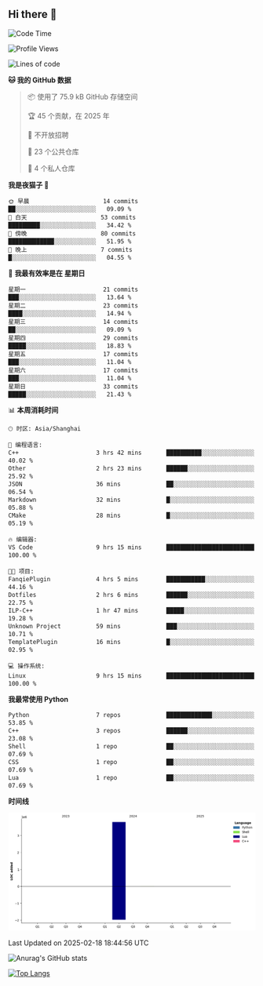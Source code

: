 ## Hi there 👋

<!--
**ZeroMapleQvQ/ZeroMapleQvQ** is a ✨ _special_ ✨ repository because its `README.md` (this file) appears on your GitHub profile.

Here are some ideas to get you started:

- 🔭 I’m currently working on ...
- 🌱 I’m currently learning ...
- 👯 I’m looking to collaborate on ...
- 🤔 I’m looking for help with ...
- 💬 Ask me about ...
- 📫 How to reach me: ...
- 😄 Pronouns: ...
- ⚡ Fun fact: ...
-->

<!--START_SECTION:waka-->
![Code Time](http://img.shields.io/badge/Code%20Time-20%20hrs%203%20mins-blue)

![Profile Views](http://img.shields.io/badge/%E4%B8%AA%E4%BA%BA%E8%B5%84%E6%96%99%E8%A7%82%E7%9C%8B%E6%AC%A1%E6%95%B0-51-blue)

![Lines of code](https://img.shields.io/badge/%E4%BB%8E%E3%80%8CHello%20World%E3%80%8D%E8%B5%B7%E6%88%91%E5%B7%B2%E7%BB%8F%E5%86%99%E4%BA%86-3.8%20million%20%E8%A1%8C%E4%BB%A3%E7%A0%81-blue)

**🐱 我的 GitHub 数据** 

> 📦  使用了 75.9 kB GitHub 存储空间 
 > 
> 🏆 45 个贡献，在 2025 年
 > 
> 🚫 不开放招聘
 > 
> 📜 23 个公共仓库 
 > 
> 🔑 4 个私人仓库 
 > 
**我是夜猫子 🦉** 

```text
🌞 早晨                     14 commits          ██░░░░░░░░░░░░░░░░░░░░░░░   09.09 % 
🌆 白天                     53 commits          █████████░░░░░░░░░░░░░░░░   34.42 % 
🌃 傍晚                     80 commits          █████████████░░░░░░░░░░░░   51.95 % 
🌙 晚上                     7 commits           █░░░░░░░░░░░░░░░░░░░░░░░░   04.55 % 
```
📅 **我最有效率是在 星期日** 

```text
星期一                      21 commits          ███░░░░░░░░░░░░░░░░░░░░░░   13.64 % 
星期二                      23 commits          ████░░░░░░░░░░░░░░░░░░░░░   14.94 % 
星期三                      14 commits          ██░░░░░░░░░░░░░░░░░░░░░░░   09.09 % 
星期四                      29 commits          █████░░░░░░░░░░░░░░░░░░░░   18.83 % 
星期五                      17 commits          ███░░░░░░░░░░░░░░░░░░░░░░   11.04 % 
星期六                      17 commits          ███░░░░░░░░░░░░░░░░░░░░░░   11.04 % 
星期日                      33 commits          █████░░░░░░░░░░░░░░░░░░░░   21.43 % 
```


📊 **本周消耗时间** 

```text
🕑︎ 时区: Asia/Shanghai

💬 编程语言: 
C++                      3 hrs 42 mins       ██████████░░░░░░░░░░░░░░░   40.02 % 
Other                    2 hrs 23 mins       ██████░░░░░░░░░░░░░░░░░░░   25.92 % 
JSON                     36 mins             ██░░░░░░░░░░░░░░░░░░░░░░░   06.54 % 
Markdown                 32 mins             █░░░░░░░░░░░░░░░░░░░░░░░░   05.88 % 
CMake                    28 mins             █░░░░░░░░░░░░░░░░░░░░░░░░   05.19 % 

🔥 编辑器: 
VS Code                  9 hrs 15 mins       █████████████████████████   100.00 % 

🐱‍💻 项目: 
FanqiePlugin             4 hrs 5 mins        ███████████░░░░░░░░░░░░░░   44.16 % 
Dotfiles                 2 hrs 6 mins        ██████░░░░░░░░░░░░░░░░░░░   22.75 % 
ILP-C++                  1 hr 47 mins        █████░░░░░░░░░░░░░░░░░░░░   19.28 % 
Unknown Project          59 mins             ███░░░░░░░░░░░░░░░░░░░░░░   10.71 % 
TemplatePlugin           16 mins             █░░░░░░░░░░░░░░░░░░░░░░░░   02.95 % 

💻 操作系统: 
Linux                    9 hrs 15 mins       █████████████████████████   100.00 % 
```

**我最常使用 Python** 

```text
Python                   7 repos             █████████████░░░░░░░░░░░░   53.85 % 
C++                      3 repos             ██████░░░░░░░░░░░░░░░░░░░   23.08 % 
Shell                    1 repo              ██░░░░░░░░░░░░░░░░░░░░░░░   07.69 % 
CSS                      1 repo              ██░░░░░░░░░░░░░░░░░░░░░░░   07.69 % 
Lua                      1 repo              ██░░░░░░░░░░░░░░░░░░░░░░░   07.69 % 
```



**时间线**

![Lines of Code chart](https://raw.githubusercontent.com/bkctwy/bkctwy/main/assets/bar_graph.png)


 Last Updated on 2025-02-18 18:44:56 UTC
<!--END_SECTION:waka-->


![Anurag's GitHub stats](https://grs.bkctwy.tech/api?username=bkctwy&theme=dracula&show_icons=true)


[![Top Langs](https://grs.bkctwy.tech/api/top-langs/?username=bkctwy&layout=compact&theme=dracula)](https://github.com/anuraghazra/github-readme-stats)
